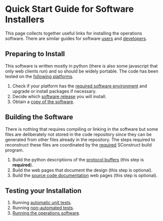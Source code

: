 # Quick Start Guide for Software Installers #

This page collects together useful links for installing the operations software. There are similar guides for software [users](UsersQuickStart.md) and [developers](DevelopersQuickStart.md).

## Preparing to Install ##

This software is written mostly in python (there is also some javascript that only web clients run) and so should be widely portable. The code has been tested on the [following platforms](Platforms.md).

  1. Check if your platform has the [required software environment](RequiredEnvironment.md) and upgrade or install packages if necessary.
  1. Decide which [software release](ReleaseNotes.md) you will install.
  1. Obtain a [copy of the software](Downloading.md).

## Building the Software ##

There is nothing that requires compiling or linking in the software but some files are deliberately not stored in the code repository since they can be generated from other files already in the repository. The steps required to reconstruct these files are coordinated by the [required](RequiredEnvironment.md) SConstruct build program.

  1. Build the python descriptions of the [protocol buffers](TechnologyChoices.md) (this step is **required**).
  1. Build the web pages that document the design (this step is optional).
  1. Build the [source code documentation](CodeDocs.md) web pages (this step is optional).

## Testing your Installation ##

  1. Running [automatic unit tests](UnitTests.md).
  1. Running [non-automated tests](OtherTests.md).
  1. [Running the operations software](Running.md).